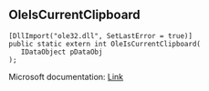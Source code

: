 ## OleIsCurrentClipboard

```
[DllImport("ole32.dll", SetLastError = true)]
public static extern int OleIsCurrentClipboard(
   IDataObject pDataObj
);
```

Microsoft documentation: [Link](https://docs.microsoft.com/en-us/windows/win32/api/ole2/nf-ole2-oleiscurrentclipboard)
